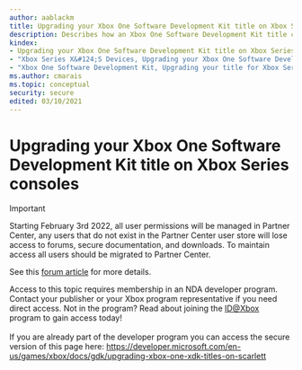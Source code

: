 ```yaml
---
author: aablackm
title: Upgrading your Xbox One Software Development Kit title on Xbox Series consoles
description: Describes how an Xbox One Software Development Kit title can detect that it's running on Xbox Series X&#124;S.
kindex:
- Upgrading your Xbox One Software Development Kit title on Xbox Series Devices
- "Xbox Series X&#124;S Devices, Upgrading your Xbox One Software Development Kit title on"
- "Xbox One Software Development Kit, Upgrading your title for Xbox Series Devices"
ms.author: cmarais
ms.topic: conceptual
security: secure
edited: 03/10/2021
---
```


# Upgrading your Xbox One Software Development Kit title on Xbox Series consoles
> [!IMPORTANT]
> Starting February 3rd 2022, all user permissions will be managed in Partner Center, any users that do not exist in the Partner Center user store will lose access to forums, secure documentation, and downloads. To maintain access all users should be migrated to Partner Center. <p></p>See this <a href="https://forums.xboxlive.com/articles/132187/breaking-change-user-access-for-forums-secure-docu.html">forum article</a> for more details.  

 Access to this topic requires membership in an NDA developer program. Contact your publisher or your Xbox program representative if you need direct access. Not in the program? Read about joining the <a href="https://www.xbox.com/Developers/id">ID@Xbox</a> program to gain access today!  <br/><br/>If you are already part of the developer program you can access the secure version of this page here: <a target="_blank" href="https://developer.microsoft.com/en-us/games/xbox/docs/gdk/upgrading-xbox-one-xdk-titles-on-scarlett">https://developer.microsoft.com/en-us/games/xbox/docs/gdk/upgrading-xbox-one-xdk-titles-on-scarlett</a>
